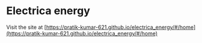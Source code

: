 # Electrica energy

Visit the site at [https://pratik-kumar-621.github.io/electrica_energy/#/home](https://pratik-kumar-621.github.io/electrica_energy/#/home)
